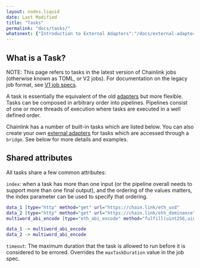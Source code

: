 ```yaml
---
layout: nodes.liquid
date: Last Modified
title: "Tasks"
permalink: "docs/tasks/"
whatsnext: {"Introduction to External Adapters":"/docs/external-adapters/", "Jobs":"/docs/jobs/"}
---
```


## What is a Task?

NOTE: This page refers to tasks in the latest version of Chainlink jobs (otherwise known as TOML, or V2 jobs). For documentation on the legacy job format, see [V1 job specs](/docs/job-specifications).

A task is essentially the equivalent of the old [adapters](/docs/adapters) but more flexible. Tasks can be composed in arbitrary order into pipelines. Pipelines consist of one or more threads of execution where tasks are executed in a well defined order.

Chainlink has a number of built-in tasks which are listed below. You can also create your own [external adapters](/docs/external-adapters/) for tasks which are accessed through a `bridge`. See below for more details and examples.

## Shared attributes

All tasks share a few common attributes:

`index`: when a task has more than one input (or the pipeline overall needs to support more than one final output), and the ordering of the values matters, the index parameter can be used to specify that ordering.

```dot
data_1 [type="http" method="get" url="https://chain.link/eth_usd"       index=0]
data_2 [type="http" method="get" url="https://chain.link/eth_dominance" index=1]
multiword_abi_encode [type="eth_abi_encode" method="fulfill(uint256,uint256)"]

data_1 -> multiword_abi_encode
data_2 -> multiword_abi_encode
```

`timeout`: The maximum duration that the task is allowed to run before it is considered to be errored. Overrides the `maxTaskDuration` value in the job spec.


